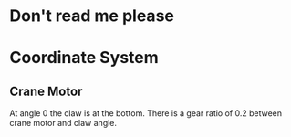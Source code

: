 # Don't read me please

# Coordinate System
## Crane Motor
At angle 0 the claw is at the bottom.
There is a gear ratio of 0.2 between crane motor and claw angle.
